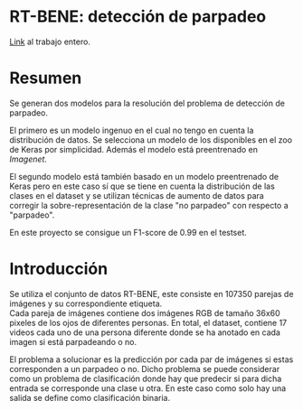 # RT-BENE: detección de parpadeo

[Link](informe.pdf) al trabajo entero.

Resumen
=======

Se generan dos modelos para la resolución del problema de detección de
parpadeo.

El primero es un modelo ingenuo en el cual no tengo en cuenta la
distribución de datos. Se selecciona un modelo de los disponibles en el
zoo de Keras por simplicidad. Además el modelo está preentrenado en
*Imagenet.*

El segundo modelo está también basado en un modelo preentrenado de Keras
pero en este caso sí que se tiene en cuenta la distribución de las
clases en el dataset y se utilizan técnicas de aumento de datos para
corregir la sobre-representación de la clase "no parpadeo" con respecto
a "parpadeo".

En este proyecto se consigue un F1-score de 0.99 en el testset.

Introducción
============

Se utiliza el conjunto de datos RT-BENE, este consiste en 107350 parejas
de imágenes y su correspondiente etiqueta.\
Cada pareja de imágenes contiene dos imágenes RGB de tamaño 36x60
pixeles de los ojos de diferentes personas. En total, el dataset,
contiene 17 videos cada uno de una persona diferente donde se ha anotado
en cada imagen si está parpadeando o no.

El problema a solucionar es la predicción por cada par de imágenes si
estas corresponden a un parpadeo o no. Dicho problema se puede
considerar como un problema de clasificación donde hay que predecir si
para dicha entrada se corresponde una clase u otra. En este caso como
solo hay una salida se define como clasificación binaria.

